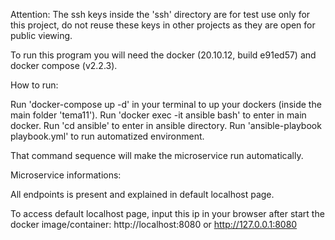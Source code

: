 Attention: The ssh keys inside the 'ssh' directory are for test use only for this project, do not reuse these keys in other projects as they are open for public viewing.

To run this program you will need the docker (20.10.12, build e91ed57) and docker compose (v2.2.3).

How to run:

Run 'docker-compose up -d' in your terminal to up your dockers (inside the main folder 'tema11').
Run 'docker exec -it ansible bash' to enter in main docker.
Run 'cd ansible' to enter in ansible directory.
Run 'ansible-playbook playbook.yml' to run automatized environment.

That command sequence will make the microservice run automatically.

Microservice informations:

All endpoints is present and explained in default localhost page.

To access default localhost page, input this ip in your browser after start the docker image/container: http://localhost:8080 or http://127.0.0.1:8080

